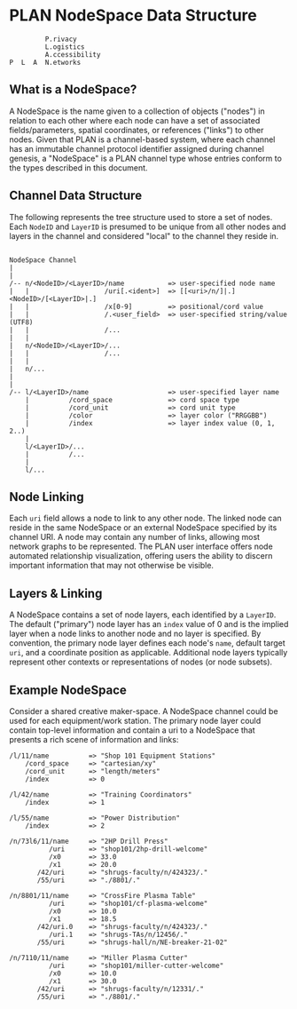 # PLAN NodeSpace Data Structure

```
         P.rivacy
         L.ogistics
         A.ccessibility
P  L  A  N.etworks
```

## What is a NodeSpace?

A NodeSpace is the name given to a collection of objects ("nodes") in relation to each other where each node can have a set of associated fields/parameters, spatial coordinates, or references ("links") to other nodes.  Given that PLAN is a channel-based system, where each channel has an immutable channel protocol identifier assigned during channel genesis, a "NodeSpace" is a PLAN channel type whose entries conform to the types described in this document.  

## Channel Data Structure

The following represents the tree structure used to store a set of nodes.  Each `NodeID` and `LayerID` is presumed to be unique from all other nodes and layers in the channel and considered "local" to the channel they reside in.  

```

NodeSpace Channel
|
|
/-- n/<NodeID>/<LayerID>/name			=> user-specified node name
|	|		            /uri[.<ident>]	=> [[<uri>/n/]|.]<NodeID>/[<LayerID>|.]
|	|					/x[0-9]			=> positional/cord value
|	|					/.<user_field>	=> user-specified string/value (UTF8)
|	|					/...
| 	|
|	n/<NodeID>/<LayerID>/...
|	|					/...
|	|
|	n/...
|
|
/-- l/<LayerID>/name					=> user-specified layer name
	|		   /cord_space				=> cord space type
	|		   /cord_unit				=> cord unit type
	|		   /color					=> layer color ("RRGGBB")
	|		   /index					=> layer index value (0, 1, 2..)
	|
	l/<LayerID>/...
	|		   /...
	|
	l/...

```
## Node Linking

Each `uri` field allows a node to link to any other node.  The linked node can reside in the same NodeSpace or an external NodeSpace specified by its channel URI.  A node may contain any number of links, allowing most network graphs to be represented.  The PLAN user interface offers node automated relationship visualization, offering users the ability to discern important information that may not otherwise be visible.


## Layers & Linking

A NodeSpace contains a set of node layers, each identified by a `LayerID`.  The default ("primary") node layer has an `index` value of 0 and is the implied layer when a node links to another node and no layer is specified.  By convention, the primary node layer defines each node's `name`, default target `uri`, and a coordinate position as applicable.  Additional node layers typically represent other contexts or representations of nodes (or node subsets).  

## Example NodeSpace

Consider a shared creative maker-space. A NodeSpace channel could be used for each equipment/work station.  The primary node layer could contain top-level information and contain a uri to a NodeSpace that presents a rich scene of information and links:

```
/l/11/name			=> "Shop 101 Equipment Stations"
    /cord_space		=> "cartesian/xy" 
    /cord_unit		=> "length/meters"
	/index			=> 0

/l/42/name			=> "Training Coordinators"
	/index			=> 1

/l/55/name			=> "Power Distribution"
	/index			=> 2

/n/73l6/11/name		=> "2HP Drill Press"
		  /uri		=> "shop101/2hp-drill-welcome"
		  /x0		=> 33.0
		  /x1		=> 20.0
	   /42/uri  	=> "shrugs-faculty/n/424323/."
	   /55/uri 		=> "./8801/."

/n/8801/11/name		=> "CrossFire Plasma Table"
		  /uri		=> "shop101/cf-plasma-welcome"
		  /x0		=> 10.0
		  /x1		=> 18.5
	   /42/uri.0 	=> "shrugs-faculty/n/424323/."
	      /uri.1 	=> "shrugs-TAs/n/12456/."
	   /55/uri 		=> "shrugs-hall/n/NE-breaker-21-02"

/n/7110/11/name		=> "Miller Plasma Cutter"
		  /uri		=> "shop101/miller-cutter-welcome"
		  /x0		=> 10.0
		  /x1		=> 30.0
	   /42/uri   	=> "shrugs-faculty/n/12331/."
	   /55/uri 		=> "./8801/."

```
